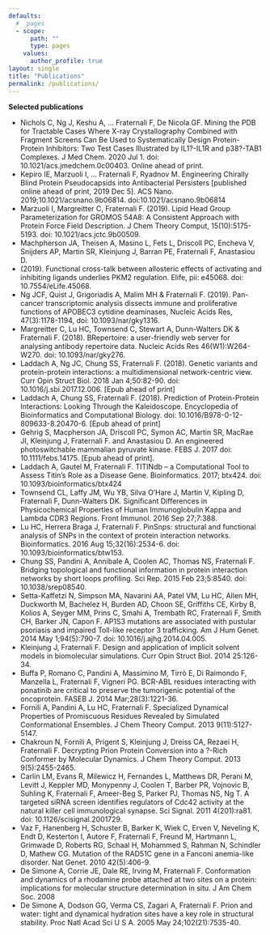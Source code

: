 ```yaml
---
defaults:
  # _pages
  - scope:
      path: ""
      type: pages
    values:
      author_profile: true
layout: single
title: "Publications"
permalink: /publications/
---
```


**Selected publications**

* Nichols C, Ng J, Keshu A, … Fraternali F, De Nicola GF. Mining the PDB for Tractable Cases Where X-ray Crystallography Combined with Fragment Screens Can Be Used to Systematically Design Protein-Protein Inhibitors: Two Test Cases Illustrated by IL1?-IL1R and p38?-TAB1 Complexes. J Med Chem. 2020 Jul 1. doi: 10.1021/acs.jmedchem.0c00403. Online ahead of print.
* Kepiro IE, Marzuoli I, … Fraternali F, Ryadnov M. Engineering Chirally Blind Protein Pseudocapsids into Antibacterial Persisters [published online ahead of print, 2019 Dec 5]. ACS Nano. 2019;10.1021/acsnano.9b06814. doi:10.1021/acsnano.9b06814
* Marzuoli I, Margreitter C, Fraternali F. (2019). Lipid Head Group Parameterization for GROMOS 54A8: A Consistent Approach with Protein Force Field Description. J Chem Theory Comput, 15(10):5175-5193. doi: 10.1021/acs.jctc.9b00509.
* Machpherson JA, Theisen A, Masino L, Fets L, Driscoll PC, Encheva V, Snijders AP, Martin SR, Kleinjung J, Barran PE, Fraternali F, Anastasiou D.
* (2019). Functional cross-talk between allosteric effects of activating and inhibiting ligands underlies PKM2 regulation. Elife, pii: e45068. doi: 10.7554/eLife.45068.
* Ng JCF, Quist J, Grigoriadis A, Malim MH & Fraternali F. (2019). Pan-cancer transcriptomic analysis dissects immune and proliferative functions of APOBEC3 cytidine deaminases, Nucleic Acids Res, 47(3):1178-1194, doi: 10.1093/nar/gky1316.
* Margreitter C, Lu HC, Townsend C, Stewart A, Dunn-Walters DK & Fraternali F. (2018). BRepertoire: a user-friendly web server for analysing antibody repertoire data. Nucleic Acids Res 46(W1):W264-W270. doi: 10.1093/nar/gky276.
* Laddach A, Ng JC, Chung SS, Fraternali F. (2018). Genetic variants and protein-protein interactions: a multidimensional network-centric view. Curr Opin Struct Biol. 2018 Jan 4;50:82-90. doi: 10.1016/j.sbi.2017.12.006. [Epub ahead of print]
* Laddach A, Chung SS, Fraternali F. (2018). Prediction of Protein-Protein Interactions: Looking Through the Kaleidoscope. Encyclopedia of Bioinformatics and Computational Biology. doi: 10.1016/B978-0-12-809633-8.20470-6. [Epub ahead of print]
* Gehrig S, Macpherson JA, Driscoll PC, Symon AC, Martin SR, MacRae JI, Kleinjung J, Fraternali F. and Anastasiou D. An engineered photoswitchable mammalian pyruvate kinase. FEBS J. 2017 doi: 10.1111/febs.14175. [Epub ahead of print].
* Laddach A, Gautel M, Fraternali F. TITINdb – a Computational Tool to Assess Titin’s Role as a Disease Gene. Bioinformatics. 2017; btx424. doi: 10.1093/bioinformatics/btx424
* Townsend CL, Laffy JM, Wu YB, Silva O’Hare J, Martin V, Kipling D, Fraternali F, Dunn-Walters DK. Significant Differences in Physicochemical Properties of Human Immunoglobulin Kappa and Lambda CDR3 Regions. Front Immunol. 2016 Sep 27;7:388.
* Lu HC, Herrera Braga J, Fraternali F. PinSnps: structural and functional analysis of SNPs in the context of protein interaction networks. Bioinformatics. 2016 Aug 15;32(16):2534-6. doi: 10.1093/bioinformatics/btw153.
* Chung SS, Pandini A, Annibale A, Coolen AC, Thomas NS, Fraternali F. Bridging topological and functional information in protein interaction networks by short loops profiling. Sci Rep. 2015 Feb 23;5:8540. doi: 10.1038/srep08540.
* Setta-Kaffetzi N, Simpson MA, Navarini AA, Patel VM, Lu HC, Allen MH, Duckworth M, Bachelez H, Burden AD, Choon SE, Griffiths CE, Kirby B, Kolios A, Seyger MM, Prins C, Smahi A, Trembath RC, Fraternali F, Smith CH, Barker JN, Capon F. AP1S3 mutations are associated with pustular psoriasis and impaired Toll-like receptor 3 trafficking. Am J Hum Genet. 2014 May 1;94(5):790-7. doi: 10.1016/j.ajhg.2014.04.005.
* Kleinjung J, Fraternali F. Design and application of implicit solvent models in biomolecular simulations. Curr Opin Struct Biol. 2014 25:126-34.
* Buffa P, Romano C, Pandini A, Massimino M, Tirrò E, Di Raimondo F, Manzella L, Fraternali F, Vigneri PG. BCR-ABL residues interacting with ponatinib are critical to preserve the tumorigenic potential of the oncoprotein. FASEB J. 2014 Mar;28(3):1221-36.
* Fornili A, Pandini A, Lu HC, Fraternali F. Specialized Dynamical Properties of Promiscuous Residues Revealed by Simulated Conformational Ensembles. J Chem Theory Comput. 2013 9(11):5127-5147.
* Chakroun N, Fornili A, Prigent S, Kleinjung J, Dreiss CA, Rezaei H, Fraternali F. Decrypting Prion Protein Conversion into a ?-Rich Conformer by Molecular Dynamics. J Chem Theory Comput. 2013 9(5):2455-2465.
* Carlin LM, Evans R, Milewicz H, Fernandes L, Matthews DR, Perani M, Levitt J, Keppler MD, Monypenny J, Coolen T, Barber PR, Vojnovic B, Suhling K, Fraternali F, Ameer-Beg S, Parker PJ, Thomas NS, Ng T. A targeted siRNA screen identifies regulators of Cdc42 activity at the natural killer cell immunological synapse. Sci Signal. 2011 4(201):ra81. doi: 10.1126/scisignal.2001729.
* Vaz F, Hanenberg H, Schuster B, Barker K, Wiek C, Erven V, Neveling K, Endt D, Kesterton I, Autore F, Fraternali F, Freund M, Hartmann L, Grimwade D, Roberts RG, Schaal H, Mohammed S, Rahman N, Schindler D, Mathew CG. Mutation of the RAD51C gene in a Fanconi anemia-like disorder. Nat Genet. 2010 42(5):406-9.
* De Simone A, Corrie JE, Dale RE, Irving M, Fraternali F. Conformation and dynamics of a rhodamine probe attached at two sites on a protein: implications for molecular structure determination in situ. J Am Chem Soc. 2008
* De Simone A, Dodson GG, Verma CS, Zagari A, Fraternali F. Prion and water: tight and dynamical hydration sites have a key role in structural stability. Proc Natl Acad Sci U S A. 2005 May 24;102(21):7535-40.


